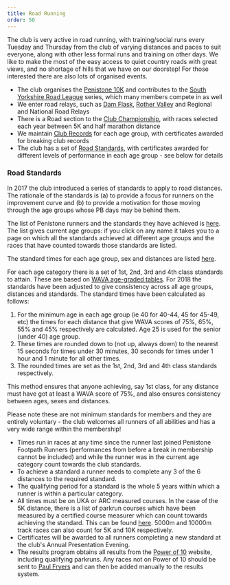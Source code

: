 ```yaml
---
title: Road Running
order: 50
---
```

The club is very active in road running, with training/social runs every Tuesday and Thursday from the club of varying distances and paces to suit everyone, along with other less formal runs and training on other days.  We like to make the most of the easy access to quiet country roads with great views, and no shortage of hills that we have on our doorstep!  For those interested there are also lots of organised events.
- The club organises the [Penistone 10K](https://pfrac.chrishodgson.co.uk/races/penistone-10k-race) and contributes to the [South Yorkshire Road League](https://www.sycaa.org.uk/road/) series, which many members compete in as well
- We enter road relays, such as [Dam Flask](https://www.sheffieldrunningclub.org.uk/racing/our-hosted-races/dam-flask-relays/), [Rother Valley](https://hillsboroughandrivelinrunningclub.co.uk/rother-valley-relays/) and Regional and National Road Relays
- There is a Road section to the [Club Championship](https://pfrac.chrishodgson.co.uk/competitions/club-championship), with races selected each year between 5K and half marathon distance
- We maintain [Club Records](http://results.pfrac.co.uk/Records/) for each age group, with certificates awarded for breaking club records
- The club has a set of [Road Standards](http://results.pfrac.co.uk/ClubStandards/), with certificates awarded for different levels of performance in each age group - see below for details

### Road Standards

In 2017 the club introduced a series of standards to apply to road distances. The rationale of the standards is (a) to provide a focus for runners on the improvement curve and (b) to provide a motivation for those moving through the age groups whose PB days may be behind them.

The list of Penistone runners and the standards they have achieved is [here](http://results.pfrac.co.uk/ClubStandards/).  The list gives current age groups: if you click on any name it takes you to a page on which all the standards achieved at different age groups and the races that have counted towards those standards are listed.



The standard times for each age group, sex and distances are listed [here](http://results.pfrac.co.uk/ClubStandards/standardslist.html).

For each age category there is a set of 1st, 2nd, 3rd and 4th class standards to attain. These are based on [WAVA age-graded tables](http://www.howardgrubb.co.uk/athletics/wmaroad15.html).  For 2018 the standards have been adjusted to give consistency across all age groups, distances and standards.  The standard times have been calculated as follows:

1. For the minimum age in each age group (ie 40 for 40-44, 45 for 45-49, etc) the times for each distance that give WAVA scores of 75%, 65%, 55% and 45% respectively are calculated.  Age 25 is used for the senior (under 40) age group.
2. These times are rounded down to (not up, always down) to the nearest 15 seconds for times under 30 minutes, 30 seconds for times under 1 hour and 1 minute for all other times.
3. The rounded times are set as the 1st, 2nd, 3rd and 4th class standards respectively.



This method ensures that anyone achieving, say 1st class, for any distance must have got at least a WAVA score of 75%, and also ensures consistency between ages, sexes and distances.



Please note these are not minimum standards for members and they are entirely voluntary - the club welcomes all runners of all abilities and has a very wide range within the membership!

- Times run in races at any time since the runner last joined Penistone Footpath Runners (performances from before a break in membership cannot be included) and while the runner was in the current age category count towards the club standards.
- To achieve a standard a runner needs to complete any 3 of the 6 distances to the required standard.
- The qualifying period for a standard is the whole 5 years within which a runner is within a particular category.
- All times must be on UKA or ARC measured courses. In the case of the 5K distance, there is a list of parkrun courses which have been measured by a certified course measurer which can count towards achieving the standard. This can be found [here](http://coursemeasurement.org.uk/parkrun/list.php). 5000m and 10000m track races can also count for 5K and 10K respectively.
- Certificates will be awarded to all runners completing a new standard at the club's Annual Presentation Evening.
- The results program obtains all results from the [Power of 10](http://www.powerof10.info/athletes/athleteslookup.aspx?club=Penistone) website, including qualifying parkruns.  Any races not on Power of 10 should be sent to [Paul Fryers](mailto:paul.fryers@gmail.com) and can then be added manually to the results system.

